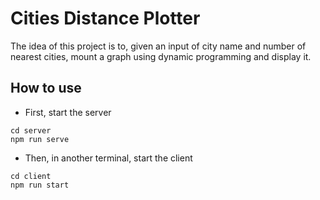 # Cities Distance Plotter
The idea of this project is to, given an input of city name and number of nearest cities, mount a graph using dynamic programming and display it. 


## How to use
* First, start the server
```
cd server
npm run serve
```

* Then, in another terminal, start the client
```
cd client
npm run start
```